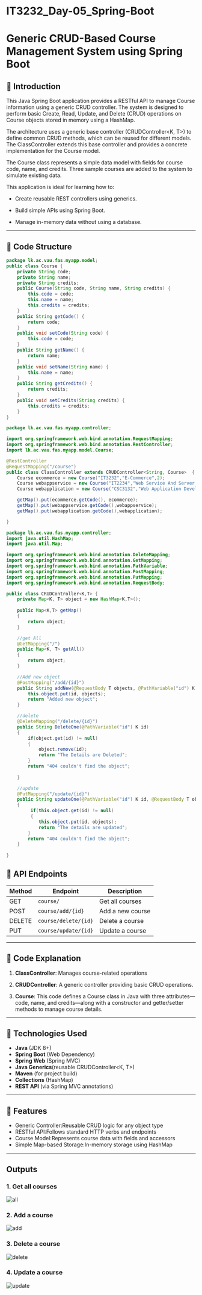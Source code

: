 ﻿# IT3232_Day-05_Spring-Boot

# Generic CRUD-Based Course Management System using Spring Boot

## 📖 Introduction
This Java Spring Boot application provides a RESTful API to manage Course information using a generic CRUD controller. The system is designed to perform basic Create, Read, Update, and Delete (CRUD) operations on Course objects stored in memory using a HashMap.

The architecture uses a generic base controller (CRUDController<K, T>) to define common CRUD methods, which can be reused for different models. The ClassController extends this base controller and provides a concrete implementation for the Course model.

The Course class represents a simple data model with fields for course code, name, and credits. Three sample courses are added to the system to simulate existing data.

This application is ideal for learning how to:

- Create reusable REST controllers using generics.

- Build simple APIs using Spring Boot.

- Manage in-memory data without using a database.


---

##  📂 Code Structure

```java
package lk.ac.vau.fas.myapp.model;
public class Course {
    private String code;
	private String name;
	private String credits;
    public Course(String code, String name, String credits) {
        this.code = code;
        this.name = name;
        this.credits = credits;
    }
    public String getCode() {
        return code;
    }
    public void setCode(String code) {
        this.code = code;
    }
    public String getName() {
        return name;
    }
    public void setName(String name) {
        this.name = name;
    }
    public String getCredits() {
        return credits;
    }
    public void setCredits(String credits) {
        this.credits = credits;
    }
}

```
```java
package lk.ac.vau.fas.myapp.controller;

import org.springframework.web.bind.annotation.RequestMapping;
import org.springframework.web.bind.annotation.RestController;
import lk.ac.vau.fas.myapp.model.Course;

@RestController
@RequestMapping("/course")
public class ClassController extends CRUDController<String, Course>  {
    Course ecommerce = new Course("IT3232","E-Commerce",2);
    Course webappservice = new Course("IT2234","Web Service And Server Technology",4);
    Course webapplication = new Course("CSC3132","Web Application Development",2);

    getMap().put(ecommerce.getCode(), ecommerce);
    getMap().put(webappservice.getCode(),webappservice);
    getMap().put(webapplication.getCode(),webapplication);

}
```
```java
package lk.ac.vau.fas.myapp.controller;
import java.util.HashMap;
import java.util.Map;

import org.springframework.web.bind.annotation.DeleteMapping;
import org.springframework.web.bind.annotation.GetMapping;
import org.springframework.web.bind.annotation.PathVariable;
import org.springframework.web.bind.annotation.PostMapping;
import org.springframework.web.bind.annotation.PutMapping;
import org.springframework.web.bind.annotation.RequestBody;

public class CRUDController<K,T> {
    private Map<K, T> object = new HashMap<K,T>();
	
	public Map<K,T> getMap()
	{
		return object;
	}

    //get All 
	@GetMapping("/")
	public Map<K, T> getAll()
	{
		return object;
	}

    //Add new object
	@PostMapping("/add/{id}")
    public String addNew(@RequestBody T objects, @PathVariable("id") K id) {
        this.object.put(id, objects);
        return "Added new object";
    }

    //delete
	@DeleteMapping("/delete/{id}")
	public String DeleteOne(@PathVariable("id") K id)
	{
		if(object.get(id) != null)
		{
			object.remove(id);
			return "The Details are Deleted";
		}
		return "404 couldn't find the object";
		
	}

    //update 
	@PutMapping("/update/{id}")
    public String updateOne(@PathVariable("id") K id, @RequestBody T objects) 
	{
		 if(this.object.get(id) != null)
		 {
            this.object.put(id, objects);
            return "The details are updated";
        }
        return "404 couldn't find the object";
    }
    
}

```
## 📂 API Endpoints

| Method | Endpoint               | Description         |
|--------|------------------------|---------------------|
|GET     | `course/`              | Get all courses     |
|POST    | `course/add/{id}`      | Add a new course    |
|DELETE  | `course/delete/{id}`   | Delete a course     |
|PUT     | `course/update/{id}`   | Update a course     |

---

## 📝 Code Explanation 
1. **ClassController**: Manages course-related operations

2. **CRUDController**: A generic controller providing basic CRUD operations.

3. **Course**: This code defines a Course class in Java with three attributes—code, name, and credits—along with a constructor and getter/setter methods to manage course details.


---

## 📌 Technologies Used

- **Java** (JDK 8+)
- **Spring Boot** (Web Dependency)
- **Spring Web** (Spring MVC)
- **Java Generics**(reusable CRUDController<K, T>)
- **Maven** (for project build)
- **Collections** (HashMap)
- **REST API** (via Spring MVC annotations)

---


## 🚀 Features

- Generic Controller:Reusable CRUD logic for any object type
- RESTful API:Follows standard HTTP verbs and endpoints
- Course Model:Represents course data with fields and accessors
- Simple Map-based Storage:In-memory storage using HashMap

---
## Outputs

### 1. Get all courses
![all](./all.png)

### 2. Add a course
![add](./add.png)

### 3. Delete a course
![delete](./delete.png)

### 4. Update a course
![update](./update.png)






